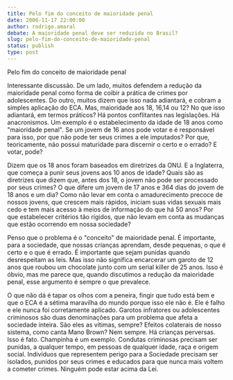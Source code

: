 ```yaml
---
title: Pelo fim do conceito de maioridade penal
date: 2006-11-17 22:00:00
author: rodrigo.amaral
debate: A maioridade penal deve ser reduzida no Brasil?
slug: pelo-fim-do-conceito-de-maioridade-penal
status: publish 
type: post
---
```


Pelo fim do conceito de maioridade penal  

  

Interessante discussão. De um lado, muitos defendem a redução da maioridade penal como forma de coibir a prática de crimes por adolescentes. Do outro, muitos dizem que isso nada adiantará, e cobram a simples aplicação do ECA. Mas, maioridade aos 18, 16,14 ou 12? No que isso adiantará, em termos práticos? Há pontos conflitantes nas legislações. Há anacronismos. Um exemplo é o estabelecimento da idade de 18 anos como "maioridade penal". Se um jovem de 16 anos pode votar e é responsável para isso, por que não pode ter seus crimes a ele imputados? Por que, teoricamente, não possui maturidade para discernir o certo e o errado? E votar, pode?  

  

Dizem que os 18 anos foram baseados em diretrizes da ONU. E a Inglaterra, que começa a punir seus jovens aos 10 anos de idade? Quais são as diretrizes que dizem que, antes dos 18, o jovem não pode ser processado por seus crimes? O que difere um jovem de 17 anos e 364 dias do jovem de 18 anos e um dia? Como não levar em conta o amadurecimento precoce de nossos jovens, que crescem mais rápidos, iniciam suas vidas sexuais mais cedo e tem mais acesso à meios de informação do que há 50 anos? Por que estabelecer critérios tão rígidos, que não levam em conta as mudanças que estão ocorrendo em nossa sociedade?   

  

Penso que o problema é o "conceito" de maioridade penal. É importante, para a sociedade, que nossas crianças aprendam, desde pequenas, o que é certo e o que é errado. É importante que sejam punidas quando desrespeitam as leis. Mas isso não significa encarcerar um garoto de 12 anos que roubou um chocolate junto com um serial killer de 25 anos. Isso é óbvio, mas me parece que, quando discutimos a redução da maioridade penal, esse argumento é sempre o que prevalece.   

  

O que não dá é tapar os olhos com a peneira, fingir que tudo está bem e que o ECA é a sétima maravilha do mundo porque isso ele não é. Ele é falho e ele nunca foi corretamente aplicado. Garotos infratores ou adolescentes criminosos são duas denominações para um problema que afeta a sociedade inteira. São eles as vítimas, sempre? Efeitos colaterais de nosso sistema, como canta Mano Brown? Nem sempre. Há crianças perversas. Isso é fato. Champinha é um exemplo. Condutas criminosas precisam ser punidas, a qualquer tempo, em pessoas de qualquer idade, raça e origem social. Indivíduos que representem perigo para a Sociedade precisam ser isolados, punidos por seus crimes e educados para que nunca mais voltem a cometer crimes. Ninguém pode estar acima da Lei.   

  

  

